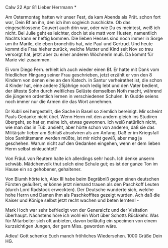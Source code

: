  Calw 22 Apr 81
Lieber Herrmann <Mogl>*

Am Ostermontag hatten wir unser Fest, da kam Abends als Prät. schon fort war, Dein Bf an ihn, den ich ihm sogleich zuschickte. Ob das eingeschlossene Couvert auch drin war, oder wie Du es meintest, weiß ich nicht. 
Bei Julie geht es leichter, doch ist sie matt vom Husten, namentlich Nachts kann er heftig kommen. Die lieben Hesses sind noch immer in Sorge um ihr Marile, die eben bronchitis hat, wie Paul und Gertrud. Und heute kommt die Frau hieher zurück, welche Mutter und Kind seit Nov so treu versorgt hat, jetzt aber zu einer anderen Wöchnerin muß. Da kommt für Marie viel zusammen.

Ei vom Diego Fern. erhielt ich auch wieder einen Bf. Er hatte mit Dank vom friedlichen Hingang seiner Frau geschrieben, jetzt erzählt er von den 8 Kindern von denen eine an den Katech. in Santur verheirathet ist, die schon 4 Kinder hat, eine andere 25jährige noch ledig lebt und den Vater bedient, der älteste Sohn durch weltliches Gelüste demselben Noth macht, während die jüngeren ordentlich lernen in verschiedenen Schulen. In Gudde seiens noch immer nur die Armen die das Wort annehmen.

Dr Kubli sei hergestellt, die Sache in Basel so ziemlich bereinigt. 
Mir scheint Pauls Gedanke nicht übel. Wenn Herm mit den andern gleich ins Studiren übergeht, so hat er, meine ich, etwas gewonnen. Ich weiß natürlich nicht, wie man das in Tüb. ansieht, aber hörte schon von anderen, daß sie das Militärjahr lieber am Schluß absolviren als am Anfang. Daß er im Kriegsfall blos Sanitätsmann werden müßte, ist mir nicht gewiß, aber mag ja geschehen. Warum nicht auf den Gedanken eingehen, wenn er dem lieben Herm selbst einleuchtet?

Von Fräul. von Reutern halte ich allerdings sehr hoch. Ich denke unserm schwäb. Mädchenvolk thut solch eine Schule gut; es ist der ganze Ton im Hause ein so gehobener, gehaltener.

Von Blumh hörte ich, Alex III habe beim Begräbniß gegen einen deutschen Fürsten geäußert, er könne jetzt niemand trauen als den Paschkoff Leuten (durch Lord Radstock erweckten). Der Deutsche wunderte sich, welche hohe Herrn und Damen ihm als Paschkoffites gezeigt wurden. Ach daß die Kaiser und Könige selbst jetzt recht wachen und beten lernten! -

Mark Hoch war sehr befriedigt von der Generalcfz und der Visitation überhaupt. Nächstens höre ich wohl ein Wort über Schotts Rückkehr. 
Was für Mitarbeiter sich oft anbieten, davon beiläufig ein specimen von einem kurzsichtigen Jungen, der gern Miss. geworden wäre.

Adieu! Gott schenke Euch manch fröhliches Wiedersehen. 1000 Grüße  Dein HG.
